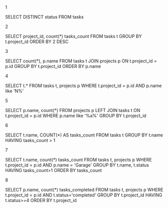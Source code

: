 1

SELECT DISTINCT status
FROM tasks

2

SELECT project_id, count(*) tasks_count
FROM tasks t
GROUP BY t.project_id
ORDER BY 2 DESC

3

SELECT count(*), p.name
FROM tasks t
JOIN projects p
ON t.project_id = p.id
GROUP BY t.project_id
ORDER BY p.name 

4

SELECT t.*
FROM tasks t, projects p
WHERE t.project_id = p.id 
AND p.name like 'N%'

5

SELECT p.name, count(*)
FROM projects p
LEFT JOIN tasks t
ON t.project_id = p.id
WHERE p.name like '%a%'
GROUP BY t.project_id

6

SELECT t.name, COUNT(*) AS tasks_count
FROM tasks t
GROUP BY t.name
HAVING  tasks_count > 1

7

SELECT t.name, count(*) tasks_count
FROM tasks t, projects p
WHERE t.project_id = p.id AND p.name = 'Garage'
GROUP BY t.name, t.status
HAVING tasks_count>1
ORDER BY tasks_count


8

SELECT p.name, count(*) tasks_completed
FROM tasks t, projects p
WHERE t.project_id = p.id
AND t.status='completed'
GROUP BY t.project_id
HAVING t.status>=4
ORDER BY t.project_id